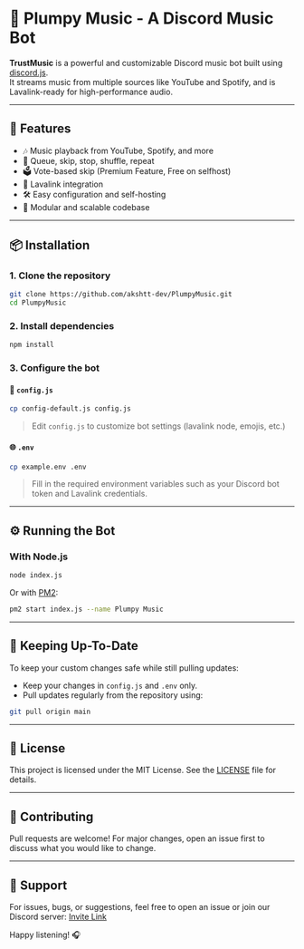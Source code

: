 # 🎵 Plumpy Music - A Discord Music Bot

**TrustMusic** is a powerful and customizable Discord music bot built using [discord.js](https://discord.js.org/).  
It streams music from multiple sources like YouTube and Spotify, and is Lavalink-ready for high-performance audio.

---

## 🚀 Features

- 🎶 Music playback from YouTube, Spotify, and more  
- 🔁 Queue, skip, stop, shuffle, repeat  
- 🗳️ Vote-based skip (Premium Feature, Free on selfhost)  
- 📶 Lavalink integration  
- 🛠️ Easy configuration and self-hosting  
- 🧩 Modular and scalable codebase

---

## 📦 Installation

### 1. Clone the repository

```bash
git clone https://github.com/akshtt-dev/PlumpyMusic.git
cd PlumpyMusic
```

### 2. Install dependencies

```bash
npm install
```

### 3. Configure the bot

#### 🔧 `config.js`

```bash
cp config-default.js config.js
```

> Edit `config.js` to customize bot settings (lavalink node, emojis, etc.)

#### 🌐 `.env`

```bash
cp example.env .env
```

> Fill in the required environment variables such as your Discord bot token and Lavalink credentials.

---

## ⚙️ Running the Bot

### With Node.js

```bash
node index.js
```

Or with [PM2](https://pm2.io/):

```bash
pm2 start index.js --name Plumpy Music
```

---

## 🔄 Keeping Up-To-Date

To keep your custom changes safe while still pulling updates:

- Keep your changes in `config.js` and `.env` only.
- Pull updates regularly from the repository using:

```bash
git pull origin main
```

---

## 📜 License

This project is licensed under the MIT License. See the [LICENSE](./LICENSE) file for details.

---

## 🤝 Contributing

Pull requests are welcome! For major changes, open an issue first to discuss what you would like to change.

---

## 📩 Support

For issues, bugs, or suggestions, feel free to open an issue or join our Discord server: [Invite Link](https://discord.gg/689PYf8C8B)

Happy listening! 🎧
